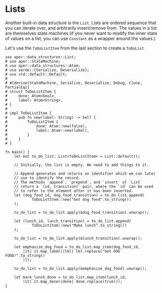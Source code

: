 # Lists

Another built-in data structure is the `List`. Lists are ordered sequence that you can iterate over, and arbitrarily insert/remove from. The values in a list are themselves state machines (if you never want to modify the inner state of values on a list, you can use `Constant` as a wrapper around the values.)

Let's use the `ToDoListItem` from the last section to create a `ToDoList`

```rust,noplaypen
use aper::data_structures::List;
# use aper::StateMachine;
# use aper::data_structures::Atom;
# use serde::{Serialize, Deserialize};
# use std::default::Default;
# 
# #[derive(StateMachine, Serialize, Deserialize, Debug, Clone, PartialEq)]
# struct ToDoListItem {
#     done: Atom<bool>,
#     label: Atom<String>,
# }
# 
# impl ToDoListItem {
#     pub fn new(label: String) -> Self {
#         ToDoListItem {
#             done: Atom::new(false),
#             label: Atom::new(label),
#         }
#     }
# }

fn main() {
	let mut to_do_list: List<ToDoListItem> = List::default();

	// Initially, the list is empty. We need to add things to it.

	// Append generates and returns an identifier which we can later
	// use to identify the record.
	// The methods `append`, `prepend`, and `insert` of `List`
	// return a `(id, transition)` pair, where the `id` can be used
	// to refer to the element after it has been inserted.
	let (dog_food_id, dog_food_transition) = to_do_list.append(
			ToDoListItem::new("Get dog food".to_string())
	);

	to_do_list = to_do_list.apply(&dog_food_transition).unwrap();

	let (lunch_id, lunch_transition) = to_do_list.append(
			ToDoListItem::new("Make lunch".to_string())
	);

	to_do_list = to_do_list.apply(&lunch_transition).unwrap();

	let emphasize_dog_food = to_do_list.map_item(dog_food_id,
		|it| it.map_label(|lbl| lbl.replace("Get DOG FOOD!".to_string()
		)));

	to_do_list = to_do_list.apply(&emphasize_dog_food).unwrap();

	let mark_lunch_done = to_do_list.map_item(lunch_id,
		|it| it.map_done(|done| done.replace(true)));
}
```